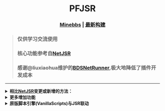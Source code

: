 <div align="center">
<h1>PFJSR</h1>
  
### [Minebbs](https://www.minebbs.com/resources/2105/) | [最新构建](https://github.com/littlegao233/PFJSR/releases/tag/v1-AzurePipelineBuild)
</div>

> ### 仅供学习交流使用
> ### 核心功能参考自[NetJSR](https://github.com/zhkj-liuxiaohua/BDSJSR2)
>
> ### 感谢@liuxiaohua维护的[BDSNetRunner](https://github.com/zhkj-liuxiaohua/BDSNetRunner),极大地降低了插件开发成本


---
<details>
<summary><b>相比<a href="https://github.com/zhkj-liuxiaohua/BDSJSR2">NetJSR</a>变更或新增的方法：<b></summary>

- #### [变更] `add*ActListener`的返回值：(返回已添加的回调ID，可用于`remove*ActListener`)
     >```js
     >let id = add*ActListener("onLoadName",e => {});
     >```
- #### [变更] `remove*ActListener`方法重载：
     >```js
     >//示例功能：移除当前脚本的所有"onLoadName"监听
     >//参数个数：1个
     >//参数类型：字符串
     >//参数释义：key - 注册用关键字
     >//返回值：移除的监听数量
     >//备注：现NetJsr方法，但返回值与现Netjsr不同
     >let count = remove*ActListener("onLoadName");
     >```
     >```js
     >function aListener(e){//定义一个非匿名函数
     >    log(e);
     >}
     >add*ActListener("onLoadName",aListener);//添加监听
     >
     >//示例功能：通过非匿名函数移除一个"onLoadName"监听
     >//参数个数：2个
     >//参数类型：字符串;方法
     >//参数释义：key - 注册用关键字;fun - 监听器的非匿名函数
     >//返回值：移除的监听数量
     >//备注：不兼容最新netjsr,兼容旧的NetJSR或原JSR
     >let count = remove*ActListener("onLoadName",aListener);
     >```
     >```js
     >let id = add*ActListener("onLoadName",e => {});
     >
     >//示例功能：通过id移除一个"onLoadName"监听
     >//参数个数：1个
     >//参数类型：字符串
     >//参数释义：id - add*ActListener得到的ID
     >//备注：不兼容netjsr
     >remove*ActListener(id);
     >```
     >```js
     >//另有(不再赘述)：
     >//#1
     >let count = remove*ActListener(aListener);
     >//#2
     >remove*ActListener("onLoadName",id);
     >```
 - #### [变更] `setTimeout`的返回值：
     >```js
     >//创建一个Timeout，把该timeout的id存入变量
     >let id = setTimeout("xxx();",1000);
     >log("当前Timeout的ID：" + id);
     >```
- #### [增加] `clearTimeout`方法：
     >```js
     >//取消一个TimeOut
     >clearTimeout(id);
     >```
- #### [Njsr最新版本已增加] `setInterval`方法，设置循环计时器
    - 参数个数：2个
    - 参数类型：字符串/函数，整型
    - 参数详解：code - 待延时执行的指令字符串/函数对象，millisec - 循环毫秒数
     >```js
     >//创建一个计时器，把该计时器的id存入变量
     >let id = setInterval("xxx();",1000);
     >log("当前计时器的ID：" + id);
     >```
- #### [Njsr最新版本已增加] `clearInterval`方法：
     >```js
     >//清除一个计时器
     >clearInterval(id);
     >```
</details>
<details>
<summary><b>更多增加功能<b></summary>

 - #### 导入`.Net Framework`命名空间
     - 示例
       >```js
       >const Console = importNamespace("System").Console;
       >Console.Clear();
       >Console.WriteLine("已清屏");
       >```
 - #### 导入其他CSR目录下的程序集的命名空间
     - 比如csr目录下有个PFEssentials.csr.dll，那么可以通过如下的方式调用程序集内部的方法
       >```js
       >const PFConsole = importNamespace("PFEssentials").Console//导入PFEssentials命名空间的静态类Console
       >PFConsole.SharedWriteLine("测试插件", "输出内容")//调用SharedWriteLine方法
       >const pfessApi = importNamespace("PFEssentials.PublicApi").V2;
       >//导入"PFEssentials"的命名空间("PublicApi"是静态类名，当命名空间导入),V2是类名
       >//其他程序集如何导入需要具体分析
       >addAfterActListener("onInputCommand", function (_e) {
       >    const e = JSON.parse(_e);
       >    if (e.cmd.toLowerCase().trim() === "/querymoney") {//匹配命令
       >        const money = pfessApi.GetMoney(e.playername);//调用已经导入的类的静态方法来获取money
       >        pfessApi.FeedbackTellraw(e.playername, "你的Money:" + money);
       >    }
       >  /*参考(具体方法可以通过反编译程序集来查看)
       >  pfessApi.AddMoney
       >  pfessApi.RemoveMoney
       >  pfessApi.GetMoney
       >  pfessApi.GetUUID
       >  pfessApi.HasOpPermission
       >  pfessApi.FeedbackTellraw
       >  pfessApi.SendActionbar
       >  pfessApi.AddCommandDescribe
       >  pfessApi.DelCommandDescribe
       >  pfessApi.ExecuteCmd
       >  pfessApi.ExecuteCmdAs"
       >  */
       >});
       >```

</details>

<details>
<summary><b>原版脚本引擎(VanillaScripts)与JSR联动<b></summary>

- ### 如何开启
  - 使用[UnlockScripting](https://www.minebbs.com/resources/unlockscripting.1610/)或对地图开启实验玩法以启用官方脚本
  - 将名称为`*.v.js`的文件置于对应目录，即可加载(目录参见`plugins\PFJSR\config.json`)
- ### 如何调用JSR方法
  - `JSRErunScript(a1:string);`
    - a1 : JS文本
    - 说明：官方脚本内调用JSR引擎执行脚本
    - 示例：`JSRErunScript('log(''VanillaScript调用JSR输出信息'')') `
- ### 官方脚本引擎脚本编写参考
  - https://bedrock.dev/zh/docs/stable/Scripting
</details>